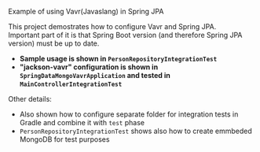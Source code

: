 Example of using Vavr(Javaslang) in Spring JPA

This project demostrates how to configure Vavr and Spring JPA.  
Important part of it is that Spring Boot version (and therefore Spring JPA version) must be up to date.  
  
- **Sample usage is shown in `PersonRepositoryIntegrationTest`**  
- **"jackson-vavr" configuration is shown in `SpringDataMongoVavrApplication` and tested in `MainControllerIntegrationTest`**  

  
Other details:  
- Also shown how to configure separate folder for integration tests in Gradle and combine it with `test` phase  
- `PersonRepositoryIntegrationTest` shows also how to create emmbeded MongoDB for test purposes
